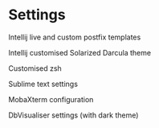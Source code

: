 # Settings
Intellij live and custom postfix templates

Intellij customised Solarized Darcula theme

Customised zsh

Sublime text settings

MobaXterm configuration

DbVisualiser settings (with dark theme)
